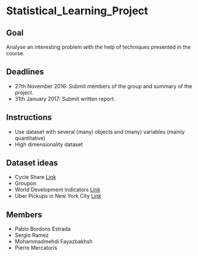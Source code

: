# Statistical_Learning_Project

## Goal

Analyse an interesting problem with the help of techniques presented in the course.

## Deadlines

- 27th November 2016: Submit members of the group and summary of the project.
- 31th January 2017: Submit written report.

## Instructions

- Use dataset with several (many) objects and (many) variables (mainly quantitative)
- High dimensionality dataset

## Dataset ideas

- Cycle Share
[Link](https://www.kaggle.com/pronto/cycle-share-dataset)
- Groupon
- World Development Indicators
[Link](https://www.kaggle.com/worldbank/world-development-indicators/version/1)
- Uber Pickups in New York City
[Link](https://www.kaggle.com/five-thirty-eight/uber-pickups-in-new-york-city)

## Members

- Pablo Bordons Estrada
- Sergio Ramez
- Mohammadmehdi Fayazbakhsh
- Pierre Mercatoris
